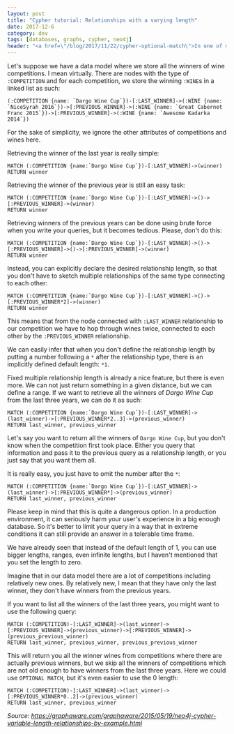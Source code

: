 ```yaml
---
layout: post
title: "Cypher tutorial: Relationships with a varying length"
date: 2017-12-6
category: dev
tags: [databases, graphs, cypher, neo4j]
header: "<a href=\"/blog/2017/11/22/cypher-optional-match\">In one of my previous posts</a> I wrote about the OPTIONAL MATCH clause in Cypher. I briefly mentioned that in your queries you can match paths with a varying length. Let's see how."
---
```

Let's suppose we have a data model where we store all the winners of wine competitions. I mean virtually. There are nodes with the type of `:COMPETITION` and for each competition, we store the winning `:WINE`s in a linked list as such:

```
(:COMPETITION {name: `Dargo Wine Cup`})-[:LAST_WINNER]->(:WINE {name: `NiceSyrah 2016`})->[:PREVIOUS_WINNER]->(:WINE {name: `Great Cabernet Franc 2015`})->[:PREVIOUS_WINNER]->(:WINE {name: `Awesome Kadarka 2014`})
```

For the sake of simplicity, we ignore the other attributes of competitions and wines here.

Retrieving the winner of the last year is really simple:
```
MATCH (:COMPETITION {name:`Dargo Wine Cup`})-[:LAST_WINNER]->(winner)
RETURN winner
```

Retrieving the winner of the previous year is still an easy task:

```
MATCH (:COMPETITION {name:`Dargo Wine Cup`})-[:LAST_WINNER]->()->[:PREVIOUS_WINNER]->(winner)
RETURN winner
```

Retrieving winners of the previous years can be done using brute force when you write your queries, but it becomes tedious. Please, don't do this:

```
MATCH (:COMPETITION {name:`Dargo Wine Cup`})-[:LAST_WINNER]->()->[:PREVIOUS_WINNER]->()->[:PREVIOUS_WINNER]->(winner)
RETURN winner
```

Instead, you can explicitly declare the desired relationship length, so that you don't have to sketch multiple relationships of the same type connecting to each other:

```
MATCH (:COMPETITION {name:`Dargo Wine Cup`})-[:LAST_WINNER]->()->[:PREVIOUS_WINNER*2]->(winner)
RETURN winner
```

This means that from the node connected with `:LAST_WINNER` relationship to our competition we have to hop through wines twice, connected to each other by the `:PREVIOUS_WINNER` relationship.

We can easily infer that when you don't define the relationship length by putting a number following a `*` after the relationship type, there is an implicitly defined default length: `*1`.

Fixed multiple relationship length is already a nice feature, but there is even more. We can not just return something in a given distance, but we can define a range. If we want to retrieve all the winners of _Dargo Wine Cup_ from the last three years, we can do it as such:

```
MATCH (:COMPETITION {name:`Dargo Wine Cup`})-[:LAST_WINNER]->(last_winner)->[:PREVIOUS_WINNER*2..3]->(previous_winner)
RETURN last_winner, previous_winner
```

Let's say you want to return all the winners of `Dargo Wine Cup`, but you don't know when the competition first took place. Either you query that information and pass it to the previous query as a relationship length, or you just say that you want them all.

It is really easy, you just have to omit the number after the `*`:

```
MATCH (:COMPETITION {name:`Dargo Wine Cup`})-[:LAST_WINNER]->(last_winner)->[:PREVIOUS_WINNER*]->(previous_winner)
RETURN last_winner, previous_winner
```

Please keep in mind that this is quite a dangerous option. In a production environment, it can seriously harm your user's experience in a big enough database. So it's better to limit your query in a way that in extreme conditions it can still provide an answer in a tolerable time frame.

We have already seen that instead of the default length of 1, you can use bigger lengths, ranges, even infinite lengths, but I haven't mentioned that you set the length to zero.

Imagine that in our data model there are a lot of competitions including relatively new ones. By relatively new, I mean that they have only the last winner, they don't have winners from the previous years.

If you want to list all the winners of the last three years, you might want to use the following query:

```
MATCH (:COMPETITION)-[:LAST_WINNER]->(last_winner)->[:PREVIOUS_WINNER]->(previous_winner)->[:PREVIOUS_WINNER]->(previous_previous_winner)
RETURN last_winner, previous_winner, previous_previous_winner
```

This will return you all the winner wines from competitions where there are actually previous winners, but we skip all the winners of competitions which are not old enough to have winners from the last three years. Here we could use `OPTIONAL MATCH`, but it's even easier to use the 0 length:

```
MATCH (:COMPETITION)-[:LAST_WINNER]->(last_winner)->[:PREVIOUS_WINNER*0..2]->(previous_winner)
RETURN last_winner, previous_winner
```

_Source: https://graphaware.com/graphaware/2015/05/19/neo4j-cypher-variable-length-relationships-by-example.html_